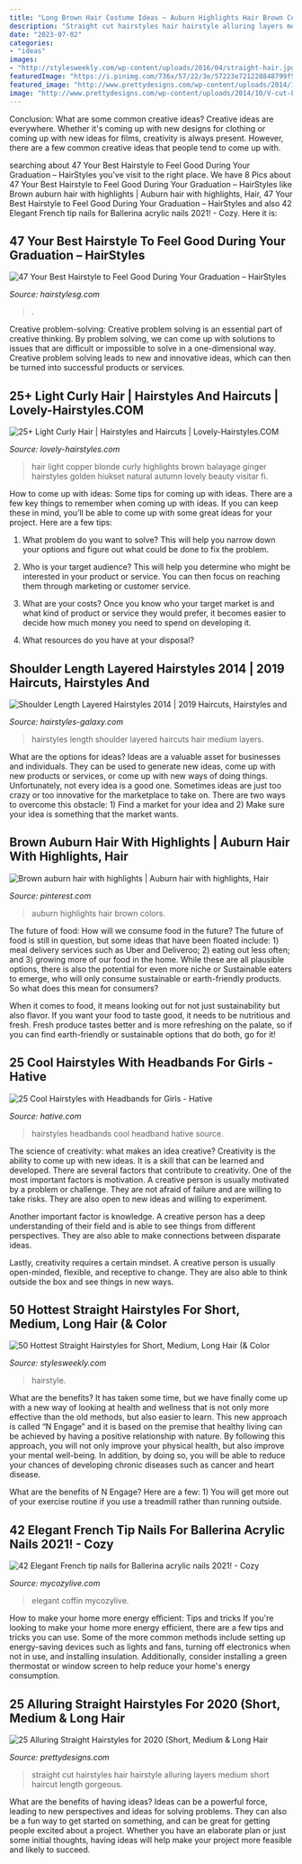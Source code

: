 ```yaml
---
title: "Long Brown Hair Costume Ideas ~ Auburn Highlights Hair Brown Colors"
description: "Straight cut hairstyles hair hairstyle alluring layers medium short haircut length gorgeous"
date: "2023-07-02"
categories:
- "ideas"
images:
- "http://stylesweekly.com/wp-content/uploads/2016/04/straight-hair.jpg"
featuredImage: "https://i.pinimg.com/736x/57/22/3e/57223e721228848799f52f432f80b3ca--auburn-hair-with-highlights-brown-auburn-hair.jpg"
featured_image: "http://www.prettydesigns.com/wp-content/uploads/2014/10/V-cut-Long-Straight-Hairstyle.jpg"
image: "http://www.prettydesigns.com/wp-content/uploads/2014/10/V-cut-Long-Straight-Hairstyle.jpg"
---
```



Conclusion: What are some common creative ideas?
Creative ideas are everywhere. Whether it's coming up with new designs for clothing or coming up with new ideas for films, creativity is always present. However, there are a few common creative ideas that people tend to come up with.

	

		
searching about 47 Your Best Hairstyle to Feel Good During Your Graduation – HairStyles you've visit to the right place. We have 8 Pics about 47 Your Best Hairstyle to Feel Good During Your Graduation – HairStyles like Brown auburn hair with highlights | Auburn hair with highlights, Hair, 47 Your Best Hairstyle to Feel Good During Your Graduation – HairStyles and also 42 Elegant French tip nails for Ballerina acrylic nails 2021! - Cozy. Here it is:
		
    
## 47 Your Best Hairstyle To Feel Good During Your Graduation – HairStyles

<img loading=lazy src="https://hairstylesg.com/wp-content/uploads/2017/08/graduation-hairstyles-photo-31-769x1024.jpg" onerror="this.onerror=null;this.src='https://tse2.mm.bing.net/th?id=OIP.Cuf2DuhTjxtasHpIfwnzRQHaJ3&amp;pid=15.1';" alt="47 Your Best Hairstyle to Feel Good During Your Graduation – HairStyles">

_Source: hairstylesg.com_

>. 

	

Creative problem-solving:
Creative problem solving is an essential part of creative thinking. By problem solving, we can come up with solutions to issues that are difficult or impossible to solve in a one-dimensional way. Creative problem solving leads to new and innovative ideas, which can then be turned into successful products or services.

    
## 25+ Light Curly Hair | Hairstyles And Haircuts | Lovely-Hairstyles.COM

<img loading=lazy src="https://www.lovely-hairstyles.com/wp-content/uploads/2017/05/21.Light-Curly-Hairstyle.jpg" onerror="this.onerror=null;this.src='https://tse1.mm.bing.net/th?id=OIP.LhQFG0CuYvwzk_s8TJvangHaJ4&amp;pid=15.1';" alt="25+ Light Curly Hair | Hairstyles and Haircuts | Lovely-Hairstyles.COM">

_Source: lovely-hairstyles.com_

>hair light copper blonde curly highlights brown balayage ginger hairstyles golden hiukset natural autumn lovely beauty visitar fi. 

	

How to come up with ideas: Some tips for coming up with ideas.
There are a few key things to remember when coming up with ideas. If you can keep these in mind, you’ll be able to come up with some great ideas for your project. Here are a few tips:
1. What problem do you want to solve? This will help you narrow down your options and figure out what could be done to fix the problem.

2. Who is your target audience? This will help you determine who might be interested in your product or service. You can then focus on reaching them through marketing or customer service.

3. What are your costs? Once you know who your target market is and what kind of product or service they would prefer, it becomes easier to decide how much money you need to spend on developing it.

4. What resources do you have at your disposal?

    
## Shoulder Length Layered Hairstyles 2014 | 2019 Haircuts, Hairstyles And

<img loading=lazy src="http://hairstyles-galaxy.com/wp-content/uploads/2012/06/medium-layers-2012.jpg" onerror="this.onerror=null;this.src='https://tse1.mm.bing.net/th?id=OIP.hCnLTHlF8lLSX3pmAfNBsQHaJ4&amp;pid=15.1';" alt="Shoulder Length Layered Hairstyles 2014 | 2019 Haircuts, Hairstyles and">

_Source: hairstyles-galaxy.com_

>hairstyles length shoulder layered haircuts hair medium layers. 

	

What are the options for ideas?
Ideas are a valuable asset for businesses and individuals. They can be used to generate new ideas, come up with new products or services, or come up with new ways of doing things. Unfortunately, not every idea is a good one. Sometimes ideas are just too crazy or too innovative for the marketplace to take on. There are two ways to overcome this obstacle: 1) Find a market for your idea and 2) Make sure your idea is something that the market wants.

    
## Brown Auburn Hair With Highlights | Auburn Hair With Highlights, Hair

<img loading=lazy src="https://i.pinimg.com/736x/57/22/3e/57223e721228848799f52f432f80b3ca--auburn-hair-with-highlights-brown-auburn-hair.jpg" onerror="this.onerror=null;this.src='https://tse4.mm.bing.net/th?id=OIP.jDcb36gFI_nPSvKyaMfSTAHaJ3&amp;pid=15.1';" alt="Brown auburn hair with highlights | Auburn hair with highlights, Hair">

_Source: pinterest.com_

>auburn highlights hair brown colors. 

	

The future of food: How will we consume food in the future?
The future of food is still in question, but some ideas that have been floated include: 1) meal delivery services such as Uber and Deliveroo; 2) eating out less often; and 3) growing more of our food in the home. 
While these are all plausible options, there is also the potential for even more niche or Sustainable eaters to emerge, who will only consume sustainable or earth-friendly products. So what does this mean for consumers? 

When it comes to food, it means looking out for not just sustainability but also flavor. If you want your food to taste good, it needs to be nutritious and fresh. Fresh produce tastes better and is more refreshing on the palate, so if you can find earth-friendly or sustainable options that do both, go for it!

    
## 25 Cool Hairstyles With Headbands For Girls - Hative

<img loading=lazy src="https://hative.com/wp-content/uploads/2015/02/headband-hairstyles/20-cool-hairstyles-with-headbands-for-girls.jpg" onerror="this.onerror=null;this.src='https://tse4.mm.bing.net/th?id=OIP.txd59uO8V7I2mhymuEZmcAHaLW&amp;pid=15.1';" alt="25 Cool Hairstyles with Headbands for Girls - Hative">

_Source: hative.com_

>hairstyles headbands cool headband hative source. 

	

The science of creativity: what makes an idea creative?
Creativity is the ability to come up with new ideas. It is a skill that can be learned and developed. There are several factors that contribute to creativity.
One of the most important factors is motivation. A creative person is usually motivated by a problem or challenge. They are not afraid of failure and are willing to take risks. They are also open to new ideas and willing to experiment.

Another important factor is knowledge. A creative person has a deep understanding of their field and is able to see things from different perspectives. They are also able to make connections between disparate ideas.

Lastly, creativity requires a certain mindset. A creative person is usually open-minded, flexible, and receptive to change. They are also able to think outside the box and see things in new ways.

    
## 50 Hottest Straight Hairstyles For Short, Medium, Long Hair (&amp; Color

<img loading=lazy src="http://stylesweekly.com/wp-content/uploads/2016/04/straight-hair.jpg" onerror="this.onerror=null;this.src='https://tse4.mm.bing.net/th?id=OIP.iCLPDqNZaFukmcrk7RL4SgAAAA&amp;pid=15.1';" alt="50 Hottest Straight Hairstyles for Short, Medium, Long Hair (&amp; Color">

_Source: stylesweekly.com_

>hairstyle. 

	

What are the benefits?
It has taken some time, but we have finally come up with a new way of looking at health and wellness that is not only more effective than the old methods, but also easier to learn. This new approach is called “N Engage” and it is based on the premise that healthy living can be achieved by having a positive relationship with nature.
By following this approach, you will not only improve your physical health, but also improve your mental well-being. In addition, by doing so, you will be able to reduce your chances of developing chronic diseases such as cancer and heart disease.

What are the benefits of N Engage? Here are a few: 
        1) You will get more out of your exercise routine if you use a treadmill rather than running outside.

    
## 42 Elegant French Tip Nails For Ballerina Acrylic Nails 2021! - Cozy

<img loading=lazy src="https://mycozylive.com/wp-content/uploads/2021/03/27.png" onerror="this.onerror=null;this.src='https://tse3.mm.bing.net/th?id=OIP.tiamobjbxdG4ASdUKaffYgHaJm&amp;pid=15.1';" alt="42 Elegant French tip nails for Ballerina acrylic nails 2021! - Cozy">

_Source: mycozylive.com_

>elegant coffin mycozylive. 

	

How to make your home more energy efficient: Tips and tricks
If you're looking to make your home more energy efficient, there are a few tips and tricks you can use. Some of the more common methods include setting up energy-saving devices such as lights and fans, turning off electronics when not in use, and installing insulation. Additionally, consider installing a green thermostat or window screen to help reduce your home's energy consumption.

    
## 25 Alluring Straight Hairstyles For 2020 (Short, Medium &amp; Long Hair

<img loading=lazy src="http://www.prettydesigns.com/wp-content/uploads/2014/10/V-cut-Long-Straight-Hairstyle.jpg" onerror="this.onerror=null;this.src='https://tse2.mm.bing.net/th?id=OIP.D0cjJKvr5K1fNL6iEqvu_wHaMN&amp;pid=15.1';" alt="25 Alluring Straight Hairstyles for 2020 (Short, Medium &amp; Long Hair">

_Source: prettydesigns.com_

>straight cut hairstyles hair hairstyle alluring layers medium short haircut length gorgeous. 

	

What are the benefits of having ideas?
Ideas can be a powerful force, leading to new perspectives and ideas for solving problems. They can also be a fun way to get started on something, and can be great for getting people excited about a project. Whether you have an elaborate plan or just some initial thoughts, having ideas will help make your project more feasible and likely to succeed.

